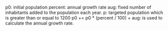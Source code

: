 p0: initial population
percent: annual growth rate
aug: fixed number of inhabitants added to the population each year.
p: targeted population which is greater than or equal to 1200
p0 += p0 * (percent / 100) + aug: is used to calculate the annual growth rate.
